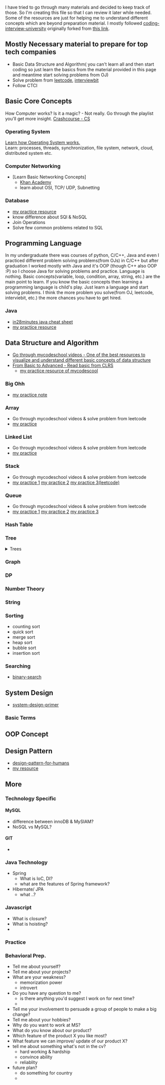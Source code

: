I have tried to go through many materials and decided to keep track of those. So I'm creating this file so that I can review it later while needed. Some of the resources are just for helping me to understand different concepts which are beyond preparation material. 
I mostly followed [coding-interview-university](https://github.com/transparent2/coding-interview-university) originally forked from [this link](https://github.com/jwasham/coding-interview-university). 
## Mostly Necessary material to prepare for top tech companies
  - Basic Data Structure and Algorithm( you can't learn all and then start coding so just learn the basics from the material provided in this page and meantime start solving problems from OJ)
  - Solve problem from [leetcode](https://leetcode.com/), [interviewbit](http://interviewbit.com/)
  - Follow CTCI

## Basic Core Concepts
How Computer works? Is it a magic? - Not really. Go through the playlist you'll get more insight. [Crashcourse - CS](https://www.youtube.com/watch?v=tpIctyqH29Q&list=PL8dPuuaLjXtNlUrzyH5r6jN9ulIgZBpdo)
### Operating System
  [Learn how Operating System works.](https://www.youtube.com/playlist?list=PL--jIyXjDXf6Q4XA6q8RYnyChYzJ0K0F2 ) \
  Learn:  processes, threads, synchronization, file system, network, cloud, distributed system etc.
### Computer Networking
  - [Learn Basic Networking Concepts] 
    - [Khan Academy](https://www.khanacademy.org/computing/computer-science/internet-intro)
    - learn about OSI, TCP/ UDP, Subnetting
### Database
  - [my practice resource](https://github.com/forhadmethun/Code/blob/master/Others/general-topics/programming-syntax/basic-sql.md)
  - know difference about SQl & NoSQL
  - Join Operations
  - Solve few common problems related to SQL

## Programming Language
In my undergraduate there was courses of python, C/C++, Java and even I practiced different problem solving problems(from OJs) in C/C++ but after graduation I worked mostly with Java and it's OOP (though C++ also OOP :P) so I choose Java for solving problems and practice. Language is nothing. Basic concepts(variable, loop, condition, array, string, etc.) are the main point to learn. If you know the basic concepts then learning a programming language is child's play. Just learn a language and start solving problems. I think the more problem you solve(from OJ, leetcode, interviebit, etc.) the more chances you have to get hired. 
### Java
  - [in28minutes java cheat sheet](https://github.com/transparent2/java-cheat-sheet)
  - [my practice resource](https://github.com/forhadmethun/Code/blob/master/Others/general-topics/programming-syntax/basic-java.md)

## Data Structure and Algorithm
 - [Go through mycodeschool videos - One of the best resources to visualize and understand different basic concepts of data structure](https://tinyurl.com/y9caul5o)
 - [From Basic to Advanced - Read basic from CLRS](https://tinyurl.com/wh5peyg)
   - [my practice resource of mycodescool](https://github.com/forhadmethun/Code/tree/master/interview-prep/src/mycodeschool)
### Big Ohh
 - [my practice note](https://github.com/forhadmethun/Code/tree/master/Others/general-topics/regular-learnings/2020/january/9.md)
### Array
 - Go through mycodeschool videos & solve problem from leetcode
 - [my practice](https://github.com/forhadmethun/Code/tree/master/interview-prep/src/topic_wise/datastructure/array)

### Linked List
 - Go through mycodeschool videos & solve problem from leetcode
 - [my practice](https://github.com/forhadmethun/Code/blob/master/interview-prep/src/mycodeschool/list)
### Stack 
 - Go through mycodeschool videos & solve problem from leetcode
 - [my practice 1](https://github.com/forhadmethun/Code/blob/master/interview-prep/src/mycodeschool/stack) [my practice 2](https://github.com/forhadmethun/Code/tree/master/interview-prep/src/amazon/data_structures/stack) [my practice 3(leetcode)](https://github.com/forhadmethun/Code/tree/master/interview-prep/src/leetcode/stack)
### Queue
 - Go through mycodeschool videos & solve problem from leetcode
 - [my practice 1](https://github.com/forhadmethun/Code/blob/master/interview-prep/src/mycodeschool/queue) [my practice 2](https://github.com/forhadmethun/Code/tree/master/interview-prep/src/amazon/data_structures/queue) [my practice 3](https://github.com/forhadmethun/Data-Structure/tree/master/queue)
### Hash Table
### Tree

<details>
<summary>Trees</summary>

#### Basic Tree
#### BST
#### Heap/ Priority Queue/ Binary Heap

</details>

### Graph
### DP
### Number Theory
### String
### Sorting
 - counting sort
 - quick sort
 - merge sort
 - heap sort
 - bubble sort
 - insertion sort
### Searching
 - [binary-search]()

## System Design 
 - [system-design-primer](https://github.com/transparent2/system-design-primer)
### Basic Terms

## OOP Concept

## Design Pattern
- [design-pattern-for-humans](https://github.com/transparent2/design-patterns-for-humans)
- [my resource](https://github.com/forhadmethun/Code/tree/master/Others/general-topics/design-pattern/src)
## More
### Technology Specific
#### MySQL
 - difference between innoDB & MySIAM?
 - NoSQL vs MySQL?

#### GIT
 - 

### Java Technology
 - Spring
   - What is IoC, DI?
   - what are the features of Spring framework?
 - Hibernate/ JPA
   - what ..?
### Javascript
  - What is closure?
  - What is hoisting?
  - 

### Practice
### Behavioral Prep.
 - Tell me about yourself?
 - Tell me about your projects?
 - What are your weakness?
   - memorization power
   - introvert
 - Do you have any question to me?
   - is there anything you'd suggest I work on for next time?
   - 
 - Tell me your involvement to persuade a group of people to make a big change?
 - Tell me about your hobbies?
 - Why do you want to work at MS?
 - What do you know about our product?
 - Which feature of the product X you like most?
 - What feature we can improve/ update of our product X?
 - tell me about something what's not in the cv?
   - hard working & hardship
   - convince ability
   - reliablity
 - future plan?
   - do something for country
   - 
 
